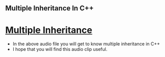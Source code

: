 ## Multiple Inheritance In C++
# [Multiple Inheritance](https://drive.google.com/drive/folders/1NlSKl58mJdL6ySXbDWQ2n-4U-tRfk4J0?usp=sharing)


- In the above audio file you will get to know multiple inheritance in C++
- I hope that you will find this audio clip useful.


